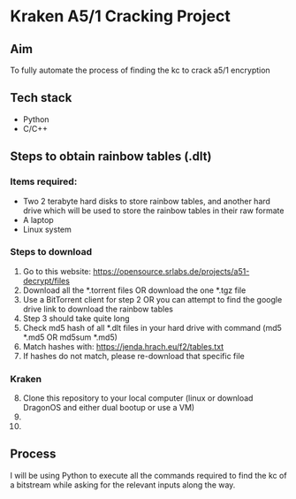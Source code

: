 # Kraken A5/1 Cracking Project

## Aim 
To fully automate the process of finding the kc to crack a5/1 encryption

## Tech stack
- Python
- C/C++

## Steps to obtain rainbow tables (.dlt)
### Items required:
- Two 2 terabyte hard disks to store rainbow tables, and another hard drive which will be used to store the rainbow tables in their raw formate
- A laptop
- Linux system
### Steps to download
1. Go to this website: https://opensource.srlabs.de/projects/a51-decrypt/files
2. Download all the *.torrent files OR download the one *.tgz file
3. Use a BitTorrent client for step 2 OR you can attempt to find the google drive link to download the rainbow tables
4. Step 3 should take quite long
5. Check md5 hash of all *.dlt files in your hard drive with command (md5 *.md5 OR md5sum *.md5)
6. Match hashes with: https://jenda.hrach.eu/f2/tables.txt
7. If hashes do not match, please re-download that specific file
### Kraken
8. Clone this repository to your local computer (linux or download DragonOS and either dual bootup or use a VM)
9. 
10. 

## Process
I will be using Python to execute all the commands required to find the kc of a bitstream while asking for the relevant inputs along the way.


